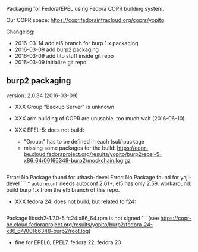 
Packaging for Fedora/EPEL using Fedora COPR building system.

Our COPR space: https://copr.fedorainfracloud.org/coprs/yopito

Changelog: 
* 2016-03-14 add el5 branch for burp 1.x packaging
* 2016-03-09 add burp2 packaging
* 2016-03-09 add tito stuff inside git repo
* 2016-03-09 initialize git repo

## burp2 packaging

version: 2.0.34 (2016-03-09)

* XXX Group "Backup Server" is unknown
* XXX arm building of COPR are unusable, too much wait (2016-06-10)

* XXX EPEL-5: does not build:  
    * "Group:" has to be defined in each (sub)package
    * missing some packages for the build:
        https://copr-be.cloud.fedoraproject.org/results/yopito/burp2/epel-5-x86_64/00166348-burp2/mockchain.log.gz
        ```
Error: No Package found for uthash-devel
Error: No Package found for yajl-devel
        ```
    * `autoreconf` needs autoconf 2.61+, el5 has only 2.59.
    workaround: build burp 1.x from the el5 branch of this repo.

* XXX fedora 24: does not build, but related to f24:  
    ```
Package libssh2-1.7.0-5.fc24.x86_64.rpm is not signed
    ```
    (see https://copr-be.cloud.fedoraproject.org/results/yopito/burp2/fedora-24-x86_64/00166348-burp2/root.log)

* fine for EPEL6, EPEL7, fedora 22, fedora 23
